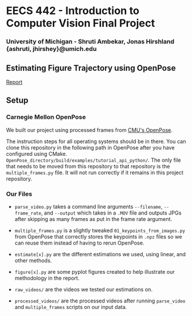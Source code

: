 # EECS 442 - Introduction to Computer Vision Final Project
### University of Michigan - Shruti Ambekar, Jonas Hirshland {ashruti, jhirshey}@umich.edu

## Estimating Figure Trajectory using OpenPose


[Report](final_paper.pdf)

## Setup

### Carnegie Mellon OpenPose
We built our project using processed frames from [CMU's
OpenPose](https://github.com/CMU-Perceptual-Computing-Lab/openpose).

The instruction steps for all operating systems should be in there. You can
clone this repository in the following path in OpenPose after you have
configured using CMake.
`OpenPose_directory/build/examples/tutorial_api_python/`. The only file that
needs to be moved from this repository to that repository is the
`multiple_frames.py` file. It will not run correctly if it remains in this
project repository.

### Our Files

* `parse_video.py` takes a command line arguments `--filename`, `--frame_rate`,
  and `--output` which takes in a `.MOV` file and outputs JPGs after skipping
  as many frames as put in the frame rate argument. 

* `multiple_frames.py` is a slightly tweaked `01_keypoints_from_images.py` from
OpenPose that correctly stores the keypoints in `.npz` files so we can reuse
them instead of having to rerun OpenPose.

* `estimate[x].py` are the different estimations we used, using linear, and
  other methods. 

* `figure[x].py` are some pyplot figures created to help illustrate our
  methodology in the report.

* `raw_videos/` are the videos we tested our estimations on.

* `processed_videos/` are the processed videos after running `parse_video` and
  `multiple_frames` scripts on our input data.
